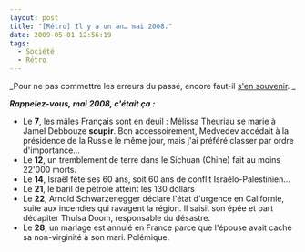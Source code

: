 ```yaml
---
layout: post
title: "[Rétro] Il y a un an… mai 2008."
date: 2009-05-01 12:56:19
tags:
  - Société
  - Rétro
---
```


_Pour ne pas commettre les erreurs du passé, encore faut-il [s'en souvenir](/?s=[R%C3%A9tro]). _

_**Rappelez-vous, mai 2008, c'était ça&nbsp;:**_

*   Le **7**, les mâles Français sont en deuil&nbsp;: Mélissa Theuriau se marie à Jamel Debbouze **soupir**. Bon accessoirement, Medvedev accédait à la présidence de la Russie le même jour, mais j'ai préféré classer par ordre d'importance&#8230;
*   Le **12**, un tremblement de terre dans le Sichuan (Chine) fait au moins 22'000 morts.
*   Le **14**, Israël fête ses 60 ans, soit 60 ans de conflit Israélo-Palestinien&#8230;
*   Le **21**, le baril de pétrole atteint les 130 dollars
*   Le **22**, Arnold Schwarzenegger déclare l'état d'urgence en Californie, suite aux incendies qui ravagent la région. Il saisit son épée et part décapiter Thulsa Doom, responsable du désastre.
*   Le **28**, un mariage est annulé en France parce que l'épouse avait caché sa non-virginité à son mari. Polémique.